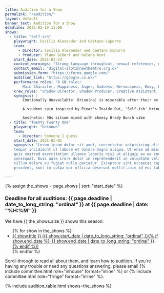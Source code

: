 ```yaml
---
title: Audition for a Show
permalink: "/audition/"
layout: default
banner_text: Audition for a Show
deadline: 2021-02-19 13:00
shows:
  - title: "Self-ish"
    playwright: Cecilia Alexander and Caetano Capurro 
    team: 
      - Director: Cecilia Alexander and Caetano Capurro
      - Producer: Ylana Gibert and Helena Hunt 
    start_date: 2021-03-24
    content_warnings: "Strong language throughout, sexual references, explores some sensitive topics such as loneliness and anxiety through a break up"
    contact_email: "digital-slot3@newtheatre.org.uk"
    submission_form: "https://forms.google.com/"
    audition_link: "https://google.co.uk/"
    performance_roles: "8 GN roles: 
        Main Character, Happiness, Anger, Sadness, Nervousness, Envy, Love, Multi-role (Lust, Fatigue and others to be decided)"
    crew_roles: "Shadow Director, Shadow Producer, Creative Assistant, 2x Video Editors, Sound Designer, Publicity Assistant, Poster Designer"
    synopsis: |
        Emotionally Unavailable' Brian(na) is miserable after their ex dumps them, saying they don’t know how to feel. Although Brian(na) is not really sure what to do with that information, their emotions are livid and demand to be heard! They force Brian(na) into discussion and exploration of how they themselves feel and function, trying to find a way to make it through this tough time. 

        A student spin inspired by Pixar's Inside Out, 'Self-ish' brings an alternative way to view the complex happenings of the mind through light-hearted comedy and the beloved Zoom format.

        Aesthetic: 90s sitcom mixed with cheesy Brady Bunch vibe
  - title: "Twenty Twenty One"
    playwright: "Unknown"
    team:
      - Director: Someone I guess 
    start_date: 2021-05-01
    synopsis: "Lorem ipsum dolor sit amet, consectetur adipisicing elit, sed do eiusmod
    tempor incididunt ut labore et dolore magna aliqua. Ut enim ad minim veniam,
    quis nostrud exercitation ullamco laboris nisi ut aliquip ex ea commodo
    consequat. Duis aute irure dolor in reprehenderit in voluptate velit esse
    cillum dolore eu fugiat nulla pariatur. Excepteur sint occaecat cupidatat non
    proident, sunt in culpa qui officia deserunt mollit anim id est laborum."

--- 
```


{% assign the_shows = page.shows | sort: "start_date" %}

<h3 class="text-center h1">Deadline for all auditions: {{ page.deadline | date_to_long_string: "ordinal" }} at {{ page.deadline | date: "%H:%M" }}</h3>

We have {{ the_shows.size }} shows this season:
<ul>
{% for show in the_shows %}
<li><a href="#{{ show.title | slugify }}">{{ show.title }} ({{ show.start_date | date_to_long_string: "ordinal" }}{% if show.end_date %}-{{ show.end_date | date_to_long_string: "ordinal" }}{% endif %})</a></li>
{% endfor %}
</ul>

Scroll through to read all about them, and learn how to audition. If you're having any trouble or need any questions answering, please email {% include committee.html role="inhouse" format="inline" %} or {% include committee.html role="fringe" format="inline" %}.

{% include audition_table.html shows=the_shows %}